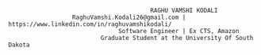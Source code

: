                                             RAGHU VAMSHI KODALI
                      RaghuVamshi.Kodali26@gmail.com | https://www.linkedin.com/in/raghuvamshikodali/
                                   Software Engineer | Ex CTS, Amazon
                              Graduate Student at the University Of South Dakota

